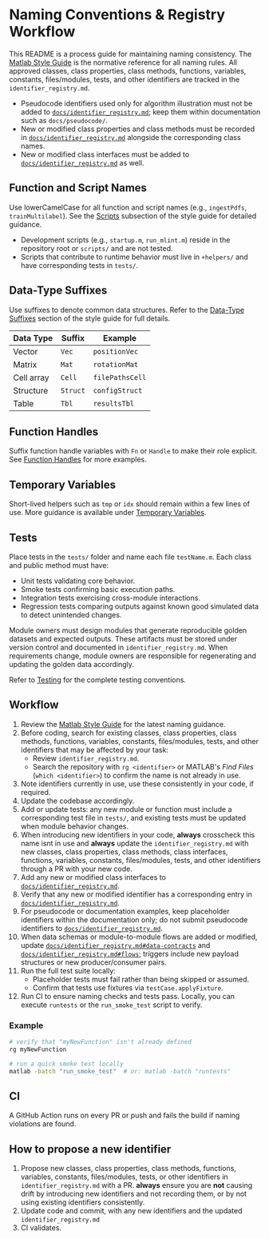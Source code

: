 # Naming Conventions & Registry Workflow


This README is a process guide for maintaining naming consistency. The
[Matlab Style Guide](Matlab_Style_Guide.md) is the normative reference for
all naming rules. All approved classes, class properties, class methods, functions, variables, constants, files/modules, tests, and other identifiers are tracked in the
`identifier_registry.md`.

- Pseudocode identifiers used only for algorithm illustration must not be added to [`docs/identifier_registry.md`](identifier_registry.md); keep them within documentation such as `docs/pseudocode/`.
- New or modified class properties and class methods must be recorded in [`docs/identifier_registry.md`](identifier_registry.md) alongside the corresponding class names.
- New or modified class interfaces must be added to [`docs/identifier_registry.md`](identifier_registry.md) as well.


## Function and Script Names

Use lowerCamelCase for all function and script names (e.g., `ingestPdfs`, `trainMultilabel`). See the
[Scripts](Matlab_Style_Guide.md#scripts) subsection of the style guide for detailed guidance.

- Development scripts (e.g., `startup.m`, `run_mlint.m`) reside in the repository root or `scripts/` and are not tested.
- Scripts that contribute to runtime behavior must live in `+helpers/` and have corresponding tests in `tests/`.

## Data-Type Suffixes

Use suffixes to denote common data structures. Refer to the [Data-Type Suffixes](Matlab_Style_Guide.md#11-data-type-suffixes) section of the style guide for full details.

| Data Type | Suffix | Example |
|-----------|--------|---------|
| Vector | `Vec` | `positionVec` |
| Matrix | `Mat` | `rotationMat` |
| Cell array | `Cell` | `filePathsCell` |
| Structure | `Struct` | `configStruct` |
| Table | `Tbl` | `resultsTbl` |

## Function Handles

Suffix function handle variables with `Fn` or `Handle` to make their role explicit. See [Function Handles](Matlab_Style_Guide.md#14-function-handles) for more examples.

## Temporary Variables

Short-lived helpers such as `tmp` or `idx` should remain within a few lines of use. More guidance is available under [Temporary Variables](Matlab_Style_Guide.md#13-temporary-variables).

## Tests

Place tests in the `tests/` folder and name each file `testName.m`. Each class and public method must have:

- Unit tests validating core behavior.
- Smoke tests confirming basic execution paths.
- Integration tests exercising cross-module interactions.
- Regression tests comparing outputs against known good simulated data to detect unintended changes.

Module owners must design modules that generate reproducible golden datasets and expected outputs. These artifacts must be stored under version control and documented in `identifier_registry.md`. When requirements change, module owners are responsible for regenerating and updating the golden data accordingly.

Refer to [Testing](Matlab_Style_Guide.md#3-testing) for the complete testing conventions.

## Workflow


1. Review the [Matlab Style Guide](Matlab_Style_Guide.md) for the latest
   naming guidance.
2. Before coding, search for existing classes, class properties, class methods, functions, variables, constants, files/modules, tests, and other identifiers that may be
   affected by your task:
   - Review `identifier_registry.md`.
   - Search the repository with `rg <identifier>` or MATLAB's *Find Files*
     (`which <identifier>`) to confirm the name is not already in use.
3. Note identifiers currently in use, use these consistently in your code, if required.
4. Update the codebase accordingly.
5. Add or update tests: any new module or function must include a corresponding test file in `tests/`, and existing tests must be updated when module behavior changes.
6. When introducing new identifiers in your code, **always** crosscheck this
   name isnt in use and **always** update the `identifier_registry.md` with
   new classes, class properties, class methods, class interfaces, functions, variables, constants,
   files/modules, tests, and other identifiers through a PR with your new code.
7. Add any new or modified class interfaces to [`docs/identifier_registry.md`](identifier_registry.md).
8. Verify that any new or modified identifier has a corresponding entry in
   [`docs/identifier_registry.md`](identifier_registry.md).
9. For pseudocode or documentation examples, keep placeholder identifiers within the documentation only; do not submit pseudocode identifiers to [`docs/identifier_registry.md`](identifier_registry.md).
10. When data schemas or module-to-module flows are added or modified, update
    [`docs/identifier_registry.md#data-contracts`](identifier_registry.md#data-contracts) and
    [`docs/identifier_registry.md#flows`](identifier_registry.md#flows); triggers include new
    payload structures or new producer/consumer pairs.
11. Run the full test suite locally:
    - Placeholder tests must fail rather than being skipped or assumed.
    - Confirm that tests use fixtures via `testCase.applyFixture`.
12. Run CI to ensure naming checks and tests pass. Locally, you can execute
    `runtests` or the `run_smoke_test` script to verify.

### Example

```bash
# verify that "myNewFunction" isn't already defined
rg myNewFunction

# run a quick smoke test locally
matlab -batch "run_smoke_test"  # or: matlab -batch "runtests"
```


## CI

A GitHub Action runs on every PR or push and fails the build if naming
violations are found.

## How to propose a new identifier


1. Propose new classes, class properties, class methods, functions, variables, constants, files/modules, tests, or other identifiers in
 `identifier_registry.md` with a PR. **always** ensure you are **not** causing drift by introducing new 
  identifiers and not recording them, or by not using existing identifiers consistently.
2. Update code and commit, with any new identifiers and the updated `identifier_registry.md`  
3. CI validates.

